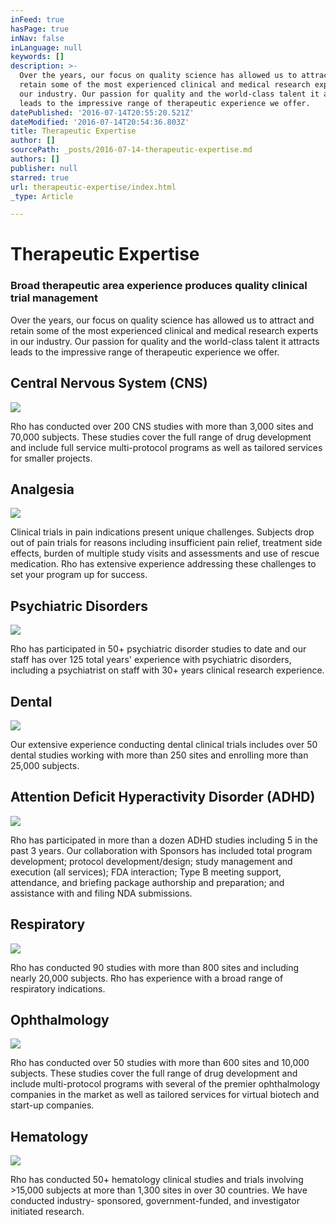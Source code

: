 ```yaml
---
inFeed: true
hasPage: true
inNav: false
inLanguage: null
keywords: []
description: >-
  Over the years, our focus on quality science has allowed us to attract and
  retain some of the most experienced clinical and medical research experts in
  our industry. Our passion for quality and the world-class talent it attracts
  leads to the impressive range of therapeutic experience we offer.
datePublished: '2016-07-14T20:55:20.521Z'
dateModified: '2016-07-14T20:54:36.803Z'
title: Therapeutic Expertise
author: []
sourcePath: _posts/2016-07-14-therapeutic-expertise.md
authors: []
publisher: null
starred: true
url: therapeutic-expertise/index.html
_type: Article

---
```

# Therapeutic Expertise

### Broad therapeutic area experience produces quality clinical trial management

Over the years, our focus on quality science has allowed us to attract and retain some of the most experienced clinical and medical research experts in our industry. Our passion for quality and the world-class talent it attracts leads to the impressive range of therapeutic experience we offer.

## Central Nervous System (CNS)
![](https://the-grid-user-content.s3-us-west-2.amazonaws.com/61c90144-8f71-4e55-877a-d9d13d3d94f1.png)

Rho has conducted over 200 CNS studies with more than 3,000 sites and 70,000 subjects. These studies cover the full range of drug development and include full service multi-protocol programs as well as tailored services for smaller projects.

## Analgesia
![](https://the-grid-user-content.s3-us-west-2.amazonaws.com/e90566bc-50cb-448a-903f-decf9d9f5d1f.png)

Clinical trials in pain indications present unique challenges. Subjects drop out of pain trials for reasons including insufficient pain relief, treatment side effects, burden of multiple study visits and assessments and use of rescue medication. Rho has extensive experience addressing these challenges to set your program up for success.

## Psychiatric Disorders
![](https://the-grid-user-content.s3-us-west-2.amazonaws.com/dfce9895-2bd5-4a5b-9769-d4612babcfd3.png)

Rho has participated in 50+ psychiatric disorder studies to date and our staff has over 125 total years' experience with psychiatric disorders, including a psychiatrist on staff with 30+ years clinical research experience.

## Dental
![](https://the-grid-user-content.s3-us-west-2.amazonaws.com/d260270d-bd44-487f-a555-6769eee1ea3f.png)

Our extensive experience conducting dental clinical trials includes over 50 dental studies working with more than 250 sites and enrolling more than 25,000 subjects.

## Attention Deficit Hyperactivity Disorder (ADHD)
![](https://the-grid-user-content.s3-us-west-2.amazonaws.com/b5736675-7126-4d35-81cd-1efb319c3c62.png)

Rho has participated in more than a dozen ADHD studies including 5 in the past 3 years. Our collaboration with Sponsors has included total program development; protocol development/design; study management and execution (all services); FDA interaction; Type B meeting support, attendance, and briefing package authorship and preparation; and assistance with and filing NDA submissions.

## Respiratory
![](https://the-grid-user-content.s3-us-west-2.amazonaws.com/94663528-366b-4e22-90ad-0ad6127c4811.png)

Rho has conducted 90 studies with more than 800 sites and including nearly 20,000 subjects. Rho has experience with a broad range of respiratory indications.

## Ophthalmology
![](https://the-grid-user-content.s3-us-west-2.amazonaws.com/29554051-3964-4d49-b509-88f2e7a53ecc.png)

Rho has conducted over 50 studies with more than 600 sites and 10,000 subjects. These studies cover the full range of drug development and include multi-protocol programs with several of the premier ophthalmology companies in the market as well as tailored services for virtual biotech and start-up companies.

## Hematology
![](https://the-grid-user-content.s3-us-west-2.amazonaws.com/1737dc53-7517-4aec-b161-61782bc423b0.png)

Rho has conducted 50+ hematology clinical studies and trials involving \>15,000 subjects at more than 1,300 sites in over 30 countries. We have conducted industry- sponsored, government-funded, and investigator initiated research.